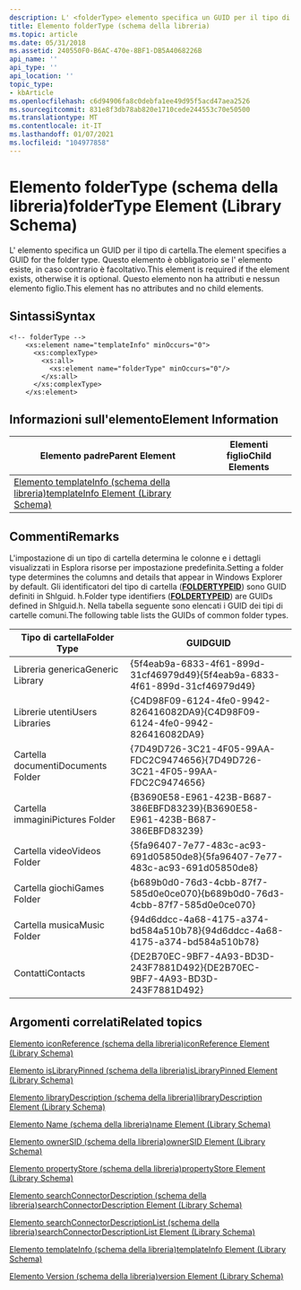 ```yaml
---
description: L' <folderType> elemento specifica un GUID per il tipo di cartella. Questo elemento è obbligatorio se l' <templateInfo> elemento esiste, in caso contrario è facoltativo. Questo elemento non ha attributi e nessun elemento figlio.
title: Elemento folderType (schema della libreria)
ms.topic: article
ms.date: 05/31/2018
ms.assetid: 240550F0-B6AC-470e-8BF1-DB5A4068226B
api_name: ''
api_type: ''
api_location: ''
topic_type:
- kbArticle
ms.openlocfilehash: c6d94906fa8c0debfa1ee49d95f5acd47aea2526
ms.sourcegitcommit: 831e8f3db78ab820e1710cede244553c70e50500
ms.translationtype: MT
ms.contentlocale: it-IT
ms.lasthandoff: 01/07/2021
ms.locfileid: "104977858"
---
```

# <a name="foldertype-element-library-schema"></a><span data-ttu-id="c725f-105">Elemento folderType (schema della libreria)</span><span class="sxs-lookup"><span data-stu-id="c725f-105">folderType Element (Library Schema)</span></span>

<span data-ttu-id="c725f-106">L' <folderType> elemento specifica un GUID per il tipo di cartella.</span><span class="sxs-lookup"><span data-stu-id="c725f-106">The <folderType> element specifies a GUID for the folder type.</span></span> <span data-ttu-id="c725f-107">Questo elemento è obbligatorio se l' <templateInfo> elemento esiste, in caso contrario è facoltativo.</span><span class="sxs-lookup"><span data-stu-id="c725f-107">This element is required if the <templateInfo> element exists, otherwise it is optional.</span></span> <span data-ttu-id="c725f-108">Questo elemento non ha attributi e nessun elemento figlio.</span><span class="sxs-lookup"><span data-stu-id="c725f-108">This element has no attributes and no child elements.</span></span>

## <a name="syntax"></a><span data-ttu-id="c725f-109">Sintassi</span><span class="sxs-lookup"><span data-stu-id="c725f-109">Syntax</span></span>


```
<!-- folderType -->
    <xs:element name="templateInfo" minOccurs="0">
      <xs:complexType>
        <xs:all>
          <xs:element name="folderType" minOccurs="0"/>
        </xs:all>
      </xs:complexType>
    </xs:element>
```



## <a name="element-information"></a><span data-ttu-id="c725f-110">Informazioni sull'elemento</span><span class="sxs-lookup"><span data-stu-id="c725f-110">Element Information</span></span>



| <span data-ttu-id="c725f-111">Elemento padre</span><span class="sxs-lookup"><span data-stu-id="c725f-111">Parent Element</span></span>                                                           | <span data-ttu-id="c725f-112">Elementi figlio</span><span class="sxs-lookup"><span data-stu-id="c725f-112">Child Elements</span></span> |
|--------------------------------------------------------------------------|----------------|
| [<span data-ttu-id="c725f-113">Elemento templateInfo (schema della libreria)</span><span class="sxs-lookup"><span data-stu-id="c725f-113">templateInfo Element (Library Schema)</span></span>](schema-library-templateinfo.md) |                |



 

## <a name="remarks"></a><span data-ttu-id="c725f-114">Commenti</span><span class="sxs-lookup"><span data-stu-id="c725f-114">Remarks</span></span>

<span data-ttu-id="c725f-115">L'impostazione di un tipo di cartella determina le colonne e i dettagli visualizzati in Esplora risorse per impostazione predefinita.</span><span class="sxs-lookup"><span data-stu-id="c725f-115">Setting a folder type determines the columns and details that appear in Windows Explorer by default.</span></span> <span data-ttu-id="c725f-116">Gli identificatori del tipo di cartella ([**FOLDERTYPEID**](foldertypeid.md)) sono GUID definiti in Shlguid. h.</span><span class="sxs-lookup"><span data-stu-id="c725f-116">Folder type identifiers ([**FOLDERTYPEID**](foldertypeid.md)) are GUIDs defined in Shlguid.h.</span></span> <span data-ttu-id="c725f-117">Nella tabella seguente sono elencati i GUID dei tipi di cartelle comuni.</span><span class="sxs-lookup"><span data-stu-id="c725f-117">The following table lists the GUIDs of common folder types.</span></span>



| <span data-ttu-id="c725f-118">Tipo di cartella</span><span class="sxs-lookup"><span data-stu-id="c725f-118">Folder Type</span></span>      | <span data-ttu-id="c725f-119">GUID</span><span class="sxs-lookup"><span data-stu-id="c725f-119">GUID</span></span>                                   |
|------------------|----------------------------------------|
| <span data-ttu-id="c725f-120">Libreria generica</span><span class="sxs-lookup"><span data-stu-id="c725f-120">Generic Library</span></span>  | <span data-ttu-id="c725f-121">{5f4eab9a-6833-4f61-899d-31cf46979d49}</span><span class="sxs-lookup"><span data-stu-id="c725f-121">{5f4eab9a-6833-4f61-899d-31cf46979d49}</span></span> |
| <span data-ttu-id="c725f-122">Librerie utenti</span><span class="sxs-lookup"><span data-stu-id="c725f-122">Users Libraries</span></span>  | <span data-ttu-id="c725f-123">{C4D98F09-6124-4fe0-9942-826416082DA9}</span><span class="sxs-lookup"><span data-stu-id="c725f-123">{C4D98F09-6124-4fe0-9942-826416082DA9}</span></span> |
| <span data-ttu-id="c725f-124">Cartella documenti</span><span class="sxs-lookup"><span data-stu-id="c725f-124">Documents Folder</span></span> | <span data-ttu-id="c725f-125">{7D49D726-3C21-4F05-99AA-FDC2C9474656}</span><span class="sxs-lookup"><span data-stu-id="c725f-125">{7D49D726-3C21-4F05-99AA-FDC2C9474656}</span></span> |
| <span data-ttu-id="c725f-126">Cartella immagini</span><span class="sxs-lookup"><span data-stu-id="c725f-126">Pictures Folder</span></span>  | <span data-ttu-id="c725f-127">{B3690E58-E961-423B-B687-386EBFD83239}</span><span class="sxs-lookup"><span data-stu-id="c725f-127">{B3690E58-E961-423B-B687-386EBFD83239}</span></span> |
| <span data-ttu-id="c725f-128">Cartella video</span><span class="sxs-lookup"><span data-stu-id="c725f-128">Videos Folder</span></span>    | <span data-ttu-id="c725f-129">{5fa96407-7e77-483c-ac93-691d05850de8}</span><span class="sxs-lookup"><span data-stu-id="c725f-129">{5fa96407-7e77-483c-ac93-691d05850de8}</span></span> |
| <span data-ttu-id="c725f-130">Cartella giochi</span><span class="sxs-lookup"><span data-stu-id="c725f-130">Games Folder</span></span>     | <span data-ttu-id="c725f-131">{b689b0d0-76d3-4cbb-87f7-585d0e0ce070}</span><span class="sxs-lookup"><span data-stu-id="c725f-131">{b689b0d0-76d3-4cbb-87f7-585d0e0ce070}</span></span> |
| <span data-ttu-id="c725f-132">Cartella musica</span><span class="sxs-lookup"><span data-stu-id="c725f-132">Music Folder</span></span>     | <span data-ttu-id="c725f-133">{94d6ddcc-4a68-4175-a374-bd584a510b78}</span><span class="sxs-lookup"><span data-stu-id="c725f-133">{94d6ddcc-4a68-4175-a374-bd584a510b78}</span></span> |
| <span data-ttu-id="c725f-134">Contatti</span><span class="sxs-lookup"><span data-stu-id="c725f-134">Contacts</span></span>         | <span data-ttu-id="c725f-135">{DE2B70EC-9BF7-4A93-BD3D-243F7881D492}</span><span class="sxs-lookup"><span data-stu-id="c725f-135">{DE2B70EC-9BF7-4A93-BD3D-243F7881D492}</span></span> |



 

## <a name="related-topics"></a><span data-ttu-id="c725f-136">Argomenti correlati</span><span class="sxs-lookup"><span data-stu-id="c725f-136">Related topics</span></span>

<dl> <dt>

[<span data-ttu-id="c725f-137">Elemento iconReference (schema della libreria)</span><span class="sxs-lookup"><span data-stu-id="c725f-137">iconReference Element (Library Schema)</span></span>](schema-library-iconreference.md)
</dt> <dt>

[<span data-ttu-id="c725f-138">Elemento isLibraryPinned (schema della libreria)</span><span class="sxs-lookup"><span data-stu-id="c725f-138">isLibraryPinned Element (Library Schema)</span></span>](schema-library-islibrarypinned.md)
</dt> <dt>

[<span data-ttu-id="c725f-139">Elemento libraryDescription (schema della libreria)</span><span class="sxs-lookup"><span data-stu-id="c725f-139">libraryDescription Element (Library Schema)</span></span>](schema-librarydescription.md)
</dt> <dt>

[<span data-ttu-id="c725f-140">Elemento Name (schema della libreria)</span><span class="sxs-lookup"><span data-stu-id="c725f-140">name Element (Library Schema)</span></span>](schema-library-name.md)
</dt> <dt>

[<span data-ttu-id="c725f-141">Elemento ownerSID (schema della libreria)</span><span class="sxs-lookup"><span data-stu-id="c725f-141">ownerSID Element (Library Schema)</span></span>](schema-library-ownersid.md)
</dt> <dt>

[<span data-ttu-id="c725f-142">Elemento propertyStore (schema della libreria)</span><span class="sxs-lookup"><span data-stu-id="c725f-142">propertyStore Element (Library Schema)</span></span>](schema-library-propertystore.md)
</dt> <dt>

[<span data-ttu-id="c725f-143">Elemento searchConnectorDescription (schema della libreria)</span><span class="sxs-lookup"><span data-stu-id="c725f-143">searchConnectorDescription Element (Library Schema)</span></span>](schema-library-searchconnectordescription.md)
</dt> <dt>

[<span data-ttu-id="c725f-144">Elemento searchConnectorDescriptionList (schema della libreria)</span><span class="sxs-lookup"><span data-stu-id="c725f-144">searchConnectorDescriptionList Element (Library Schema)</span></span>](schema-library-searchconnectordescriptionlist.md)
</dt> <dt>

[<span data-ttu-id="c725f-145">Elemento templateInfo (schema della libreria)</span><span class="sxs-lookup"><span data-stu-id="c725f-145">templateInfo Element (Library Schema)</span></span>](schema-library-templateinfo.md)
</dt> <dt>

[<span data-ttu-id="c725f-146">Elemento Version (schema della libreria)</span><span class="sxs-lookup"><span data-stu-id="c725f-146">version Element (Library Schema)</span></span>](schema-library-version.md)
</dt> </dl>

 

 



